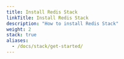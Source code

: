 ```yaml
---
title: Install Redis Stack
linkTitle: Install Redis Stack
description: "How to install Redis Stack"
weight: 2
stack: true
aliases:
  - /docs/stack/get-started/
---
```

